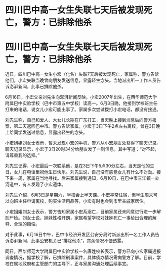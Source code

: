# 四川巴中高一女生失联七天后被发现死亡，警方：已排除他杀

# 四川巴中高一女生失联七天后被发现死亡，警方：已排除他杀

近日，四川巴中高一女生小宏（化名）失联7天后被发现死亡，家属称，警方告诉他们，小宏失联当晚曾向朋友发送信息，显露轻生念头。当地派出所一工作人员告诉澎湃新闻，此事已排除他杀。

6月16日，小宏父亲刘先生向澎湃新闻反映，小宏2007年出生，在西华师范大学附属巴中实验学校（巴中市第五中学校）读高一。6月3日晚，他接到学校班主任打来的电话，说女儿小宏可能出事了。家属多次尝试拨打小宏电话，都没有接通。

刘先生称，自己和爱人、大女儿长期在广东打工，当天晚上接到消息后向警方报案，第二天返回巴中市。警方告诉家属，小宏于3日下午2点左右离校，曾在3日晚上给同学发送过信息，显露出轻生的念头。

小宏姐姐刘女士表示，暂未发现小宏的手机，警方从小宏朋友处获得了聊天记录。聊天记录显示，小宏于3日20时34分给朋友发了一则信息，其中写道：“对不起，请尊重我的选择。”

刘先生记得，小宏最后一次联系他，是在3日下午5点30分左右，当天是他的生日，女儿在电话里祝他生日快乐。刘先生说，自己没有感觉女儿有什么不对劲。接下来一周，家属在当地寻找。后来家属接到通知，6月10日，在巴中市三江镇一处河道中，有人发现了小宏遗体。

刘先生介绍，6月3日是星期六，学校会上半天课。小宏平常住宿，但学生周末可以向班主任申请离校，购买生活用品等，小宏有时也会到市里亲戚家居住。

小宏姐姐刘女士表示，警方告知家属小宏系溺亡，目前家属还未同意进行进一步解剖尸检。刘女士说，妹妹性格开朗，家属希望学校对妹妹死亡一事给出合理的解释、合理的赔偿。

对于此事，6月16日中午，巴中市经济开发区公安分局时新派出所一名工作人员告诉澎湃新闻，此事公安机关已“排除他杀”，其余情况不便透露。

同日，西华师范大学附属巴中实验学校一名唐姓校长表示，警方已向小宏家属通报调查情况，据学校了解，已排除刑事案件，具体侦办情况需向警方了解。目前，学校在属地政府和主管部门的主导下，正与家属沟通处理后续事宜。

